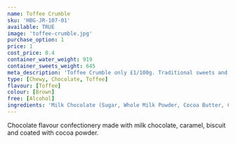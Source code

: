 ```yaml
---
name: Toffee Crumble
sku: 'HBG-JR-107-01'
available: TRUE
image: 'toffee-crumble.jpg'
purchase_option: 1
price: 1
cost_price: 0.4
container_water_weight: 919
container_sweets_weight: 645
meta_description: 'Toffee Crumble only £1/100g. Traditional sweets and more at Humbugs Confectionery Store. Specialists in satisfying your sweet tooth!'
type: [Chewy, Chocolate, Toffee]
flavour: [Toffee]
colour: [Brown]
free: [Alcohol]
ingredients: 'Milk Chocolate (Sugar, Whole Milk Powder, Cocoa Butter, Cocoa Mass, Whey Powder, Vegetable Fat, Lactose, Emulsifier: Soya Lecithin E322; Butter), Sugar, Glucose Syrup, Sweetened Condensed Skimmed Milk, Vegetable Fat, Hazelnuts, Walnuts, Salt, Modified Starch, Glazing Agents, Colours: Titanium Dioxide, Carotene, Carmine Extract, Vegetable Carbon, Riboflavin, Copper Chlorophyll'
---
```

Chocolate flavour confectionery made with milk chocolate, caramel, biscuit and coated with cocoa powder.